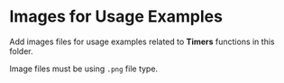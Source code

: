 # Images for Usage Examples

Add images files for usage examples related to **Timers** functions in this folder.

Image files must be using `.png` file type.
